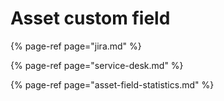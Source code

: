 # Asset custom field

{% page-ref page="jira.md" %}

{% page-ref page="service-desk.md" %}

{% page-ref page="asset-field-statistics.md" %}



